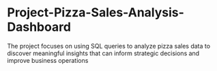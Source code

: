 # Project-Pizza-Sales-Analysis-Dashboard
The project focuses on using SQL queries to analyze pizza sales data to discover meaningful insights that can inform strategic decisions and improve business operations
